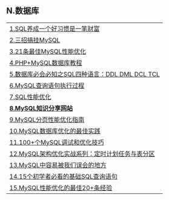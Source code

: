<h2>N.数据库</h2>
<table>
  <tr>
    <td><a href="http://www.xiongge.club/508.html">1.SQL养成一个好习惯是一笔财富</a></td>
  </tr>
  <tr>
    <td><a href="http://www.58maisui.com/2016/05/13/article-173/">2.三招搞挂MySQL</a></td>
  </tr>
  <tr>
    <td><a href="http://www.phpxs.com/post/5092">3.21条最佳MySQL性能优化</a></td>
  </tr>
  <tr>
    <td><a href="http://www.5idev.com/php-mysql.shtml">4.PHP+MySQL数据库教程</a></td>
  </tr>
  <tr>
    <td><a href="http://www.bysocket.com/?p=1174">5.数据库必会必知之SQL四种语言：DDL DML DCL TCL</a></td>
  </tr>
  <tr>
    <td><a href="http://shanks.leanote.com/post/MySQL%E6%9F%A5%E8%AF%A2%E8%BF%87%E7%A8%8B">6.MySQL查询语句执行过程</a></td>
  </tr>
  <tr>
    <td><a href="http://www.vaikan.com/what-do-you-know-about-sql-performance/?_biz=MjM5OTA1MDUyMA==&amp;mid=407358558&amp;idx=2&amp;sn=b21877f23bf4063fa311185009c1f0b7&amp;scene=0#wechat_redirect1465626312452">7.SQL性能优化</a></td>
  </tr>
  <tr>
    <td><a href="http://ourmysql.com/"><strong>8.MySQL知识分享网站</strong></a></td>
  </tr>
  <tr>
    <td><a href="http://www.codeceo.com/article/mysql-page-performance.html">9.MySQL分页性能优化指南</a></td>
  </tr>
  <tr>
    <td><a href="http://www.codeceo.com/article/best-database-better.html">10.MySQL数据库优化的最佳实践</a></td>
  </tr>
  <tr>
    <td><a href="http://mp.weixin.qq.com/s?__biz=MzAwMDM2NzUxMg==&amp;mid=2247484514&amp;idx=1&amp;sn=2cb4246bbf991186eb08aeacd71b2893&amp;scene=21#wechat_redirect">11.100+个MySQL调试和优化技巧</a></td>
  </tr>
  <tr>
    <td><a href="http://www.58maisui.com/2016/07/08/a-472/">12.MySQL架构优化实战系列：定时计划任务与表分区</a></td>
  </tr>
  <tr>
    <td><a href="http://bbs.jointforce.com/topic/17197">13.MySQL中容易被我们误会的地方</a></td>
  </tr>
  <tr>
    <td><a href="http://www.codeceo.com/article/15-basic-sql-for-beginner.html">14.15个初学者必看的基础SQL查询语句</a></td>
  </tr>
  <tr>
    <td><a href="http://www.codeceo.com/article/20-mysql-performance-tips.html">15.MySQL性能优化的最佳20+条经验</a></td>
  </tr>
</table>
